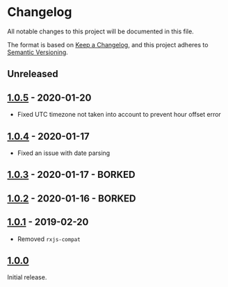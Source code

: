# Changelog
All notable changes to this project will be documented in this file.

The format is based on [Keep a Changelog](http://keepachangelog.com/),
and this project adheres to [Semantic Versioning](https://semver.org/).


## Unreleased


## [1.0.5] - 2020-01-20
- Fixed UTC timezone not taken into account to prevent hour offset error


## [1.0.4] - 2020-01-17
- Fixed an issue with date parsing


## [1.0.3] - 2020-01-17 - BORKED


## [1.0.2] - 2020-01-16 - BORKED


## [1.0.1] - 2019-02-20
- Removed `rxjs-compat`


## [1.0.0]
Initial release.


[Unreleased]: https://github.com/digipolisantwerp/acpaas-ui_js/compare/v1.0.5...HEAD
[1.0.5]: https://github.com/digipolisantwerp/acpaas-ui_js/compare/v1.0.4...v1.0.5
[1.0.4]: https://github.com/digipolisantwerp/acpaas-ui_js/compare/v1.0.3...v1.0.4
[1.0.3]: https://github.com/digipolisantwerp/acpaas-ui_js/compare/v1.0.2...v1.0.3
[1.0.2]: https://github.com/digipolisantwerp/acpaas-ui_js/compare/v1.0.1...v1.0.2
[1.0.1]: https://github.com/digipolisantwerp/acpaas-ui_js/compare/v1.0.0...v1.0.1
[1.0.0]: https://github.com/digipolisantwerp/acpaas-ui_js/compare/v1.0.0
